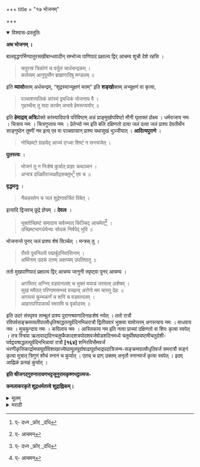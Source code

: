 +++
title = "१७ भोजनम्"

+++


<details open><summary>विश्वास-प्रस्तुतिः</summary>

**अथ भोजनम् ।**

बालवृद्धगर्भिण्यातुरसखीबान्धवादीन् सम्भोज्य पाणिपादं प्रक्षाल्य द्विर् आचम्य शुचौ देशे रहसि । 

> चतुरस्रं त्रिकोणं च वर्तुलं चार्धचन्द्रकम् ।  
कर्तव्यम् आनुपूर्व्येण ब्राह्मणादिषु मण्डलम् ॥ 

इति **व्यासो**क्तम् अर्धचन्द्रम्, “शूद्रस्याभ्युक्षणं मतम्” इति **शङ्खो**क्तम् अभ्युक्षणं वा कृत्वा, 

> पञ्चाशत्पलिकं कांस्यं द्व्यधिकं भोजनाय वै ।  
गृहस्थैस् तु सदा कार्यम् अभावे हेमरूप्ययोर् ॥

इति **हेमाद्राव् अत्रि**प्रोक्ते कांस्यादिपात्रे परिविष्टम् अन्नं प्राङ्मुखोपविष्टो मौनी घृताक्तं प्रोक्ष्य । धर्मराजाय नमः । चित्राय नमः । चित्रगुप्ताय नमः । प्रेतेभ्यो नम इति बलिं दक्षिणतो दत्वा जलं दत्वा जलं प्राश्य देवतीर्थेन साङ्गुष्ठेन तूष्णीं नम इत्य् एव वा पञ्चग्रासान् प्राश्य यथासुखं भुञ्जीयात् । **आदित्यपुराणे** ।

> नोच्छिष्टो ग्राहयेद् आज्यं दग्ध्वा शिष्टं न सन्त्यजेत् । 

**पुलस्त्यः** ।

> भोजनं तु न निःशेषं कुर्यात् प्राज्ञः कथञ्चन ।  
अन्यत्र दधिक्षीराज्यक्षौद्रसक्तुभ[^५६] एव च ॥

[^५६]:
     प्- दध्न _फ़ोर् _दधि

**वृद्धमनुः** ।

> नैकहस्तेन च जलं शूद्रेणावर्जितं पिबेत् ।

इत्यादि द्विजवच् छूद्रे ज्ञेयम् । **देवलः** ।

> भुक्तोच्छिष्टं समादाय सर्वस्मात् किञ्चिद् आचमेत्[^५७] ।  
उच्छिष्टभागधेयेभ्यः सोदकं निर्वपेद् भुवि ॥

[^५७]:
     प्- आचमन्

भोजनान्ते पुनर् जलं प्राश्य शेषं सिञ्चेत् । मन्त्रस् तु ।

> रौरवे पूयनिलये पद्मार्बुदनिवासिनाम् ।  
अर्थिनाम् उदकं दत्तम् अक्षय्यम् उपतिष्ठतु ॥

ततो मुखपाणिपादं प्रक्षाल्य द्विर् आचम्य जानुनी स्पृष्ट्वा पुनर् आचम्य । 

> अगस्तिर् अग्निर् वडवानलश् च भुक्तं मयान्नं जरयत्व् अशेषम् ।  
सुखं ममैतत् परिणामसम्भवं यच्छत्व् अरोगो मम चास्तु देहः ॥  
अगस्त्यं कुम्भकर्णं च शनिं च वडवानलम् ।  
आहारपरिपाकार्थं स्मरामि च वृकोदरम् ॥

इति उदरं संस्पृश्य ताम्बूलं प्राश्य पुराणश्रवणादिनाहःशेषं नयेत् । ततो रात्रौ रविपर्वसङ्क्रमव्यतीपातवैधृतिश्राद्धतत्पूर्वदिनभिन्नरात्रौ द्वितीयवारं भुक्त्वा यामोत्तरम् अगस्त्याय नमः । माधवाय नमः । मुचकुन्दाय नमः । कपिलाय नमः । आस्तिकाय नम इति नत्वा प्राच्यां दक्षिणतो वा शिरः कृत्वा स्वपेत् । तत्र स्त्रिया ऋतावाद्यदिनचतुष्कैकादशत्रयोदशवर्जषोडशदिनमध्ये चतुर्थीषष्ठ्यष्टमीचतुर्दशी-पर्वद्वयश्राद्धतत्पूर्वदिनभिन्नायां रात्रौ **[१६४]** शनिरविभौमवर्जं भरणीकृत्तिकार्द्रामघापूर्वाविशाखाज्येष्ठामूलपूर्वाषाढापूर्वाभाद्रपदात्रिजन्म-सङ्क्रमपातवैधृतिवर्जं समरात्रौ सङ्गं कृत्वा मूत्रात् त्रिगुणं शौचं स्नानं च कुर्यात् । एतच् च प्राग् उक्तम् अनृतौ स्नानवर्जं कृत्वा स्वपेत् । इदम् आह्निकं प्रत्यहं कुर्यात् । 

**इति श्रीजगद्गुरुनारायणभट्टसूनुरामकृष्णभट्टात्मज-**

**कमलाकरकृते शूद्रधर्मतत्त्वे शूद्राह्निकम्।**
</details>

<details><summary>मूलम्</summary>

**अथ भोजनम् ।**

बालवृद्धगर्भिण्यातुरसखीबान्धवादीन् सम्भोज्य पाणिपादं प्रक्षाल्य द्विर् आचम्य शुचौ देशे रहसि । 

> चतुरस्रं त्रिकोणं च वर्तुलं चार्धचन्द्रकम् ।  
कर्तव्यम् आनुपूर्व्येण ब्राह्मणादिषु मण्डलम् ॥ 

इति **व्यासो**क्तम् अर्धचन्द्रम्, “शूद्रस्याभ्युक्षणं मतम्” इति **शङ्खो**क्तम् अभ्युक्षणं वा कृत्वा, 

> पञ्चाशत्पलिकं कांस्यं द्व्यधिकं भोजनाय वै ।  
गृहस्थैस् तु सदा कार्यम् अभावे हेमरूप्ययोर् ॥

इति **हेमाद्राव् अत्रि**प्रोक्ते कांस्यादिपात्रे परिविष्टम् अन्नं प्राङ्मुखोपविष्टो मौनी घृताक्तं प्रोक्ष्य । धर्मराजाय नमः । चित्राय नमः । चित्रगुप्ताय नमः । प्रेतेभ्यो नम इति बलिं दक्षिणतो दत्वा जलं दत्वा जलं प्राश्य देवतीर्थेन साङ्गुष्ठेन तूष्णीं नम इत्य् एव वा पञ्चग्रासान् प्राश्य यथासुखं भुञ्जीयात् । **आदित्यपुराणे** ।

> नोच्छिष्टो ग्राहयेद् आज्यं दग्ध्वा शिष्टं न सन्त्यजेत् । 

**पुलस्त्यः** ।

> भोजनं तु न निःशेषं कुर्यात् प्राज्ञः कथञ्चन ।  
अन्यत्र दधिक्षीराज्यक्षौद्रसक्तुभ[^५६] एव च ॥

[^५६]:
     प्- दध्न _फ़ोर् _दधि

**वृद्धमनुः** ।

> नैकहस्तेन च जलं शूद्रेणावर्जितं पिबेत् ।

इत्यादि द्विजवच् छूद्रे ज्ञेयम् । **देवलः** ।

> भुक्तोच्छिष्टं समादाय सर्वस्मात् किञ्चिद् आचमेत्[^५७] ।  
उच्छिष्टभागधेयेभ्यः सोदकं निर्वपेद् भुवि ॥

[^५७]:
     प्- आचमन्

भोजनान्ते पुनर् जलं प्राश्य शेषं सिञ्चेत् । मन्त्रस् तु ।

> रौरवे पूयनिलये पद्मार्बुदनिवासिनाम् ।  
अर्थिनाम् उदकं दत्तम् अक्षय्यम् उपतिष्ठतु ॥

ततो मुखपाणिपादं प्रक्षाल्य द्विर् आचम्य जानुनी स्पृष्ट्वा पुनर् आचम्य । 

> अगस्तिर् अग्निर् वडवानलश् च भुक्तं मयान्नं जरयत्व् अशेषम् ।  
सुखं ममैतत् परिणामसम्भवं यच्छत्व् अरोगो मम चास्तु देहः ॥  
अगस्त्यं कुम्भकर्णं च शनिं च वडवानलम् ।  
आहारपरिपाकार्थं स्मरामि च वृकोदरम् ॥

इति उदरं संस्पृश्य ताम्बूलं प्राश्य पुराणश्रवणादिनाहःशेषं नयेत् । ततो रात्रौ रविपर्वसङ्क्रमव्यतीपातवैधृतिश्राद्धतत्पूर्वदिनभिन्नरात्रौ द्वितीयवारं भुक्त्वा यामोत्तरम् अगस्त्याय नमः । माधवाय नमः । मुचकुन्दाय नमः । कपिलाय नमः । आस्तिकाय नम इति नत्वा प्राच्यां दक्षिणतो वा शिरः कृत्वा स्वपेत् । तत्र स्त्रिया ऋतावाद्यदिनचतुष्कैकादशत्रयोदशवर्जषोडशदिनमध्ये चतुर्थीषष्ठ्यष्टमीचतुर्दशी-पर्वद्वयश्राद्धतत्पूर्वदिनभिन्नायां रात्रौ **[१६४]** शनिरविभौमवर्जं भरणीकृत्तिकार्द्रामघापूर्वाविशाखाज्येष्ठामूलपूर्वाषाढापूर्वाभाद्रपदात्रिजन्म-सङ्क्रमपातवैधृतिवर्जं समरात्रौ सङ्गं कृत्वा मूत्रात् त्रिगुणं शौचं स्नानं च कुर्यात् । एतच् च प्राग् उक्तम् अनृतौ स्नानवर्जं कृत्वा स्वपेत् । इदम् आह्निकं प्रत्यहं कुर्यात् । 

**इति श्रीजगद्गुरुनारायणभट्टसूनुरामकृष्णभट्टात्मज-**

**कमलाकरकृते शूद्रधर्मतत्त्वे शूद्राह्निकम्।**
</details>

<details><summary>मराठी</summary>

यानन्तर भोजनविधि साङ्गतो. 

बाल, वृद्ध, गर्भिणी स्त्रिया, रोगी, मित्र, मम्बन्धी इत्यादिकाम्स प्रथम भोजनास बसवून, हातपाय धुवून, शुद्ध प्रदेशाम्त एकान्ती "चतुष्कोण ब्राह्मणान्नी, त्रिकोण क्षत्रियान्नी, वर्तुल वैश्यान्नी आणि अर्धचन्द्राकार शूद्रान्नी मण्डल करावें," असे व्यासोक्त रीतीने शूद्रास विहित आलेले अर्धचन्द्राकार मण्डल, अथवा - “शूद्राने केवळ उदकानें प्रोक्षण करावें," असे शङ्खोक्त अभ्युक्षण करून, त्यावर भोजनपात्र ठेवावे. ---"५० पल (ह्मणजे २०० तोळे) वजनाचें कांसे, सोने अथवा रुपे यानें अमावे." असे हेमाद्रीत अत्रीने माङ्गितलेल्या काम्या दिपात्राम्त वाढलेले अन्न पूर्वेस बसून, मौन धरून, त्यावर तूप घालून, मग प्रोक्षन,- धर्मराजाय नमः । चित्राय नमः । चित्रगुप्ताय नमः । प्रेतेभ्यो नमः । असे ४ बलि उन वेकडे देऊन, त्यावर उदक देउ.न, उदक प्राशन करून, अङ्गुष्ठसहित देवतीर्थाने तूष्णी अथवा "नमः" मन्त्राने ५ ग्राम मुग्वाम्त घेऊन, नन्तर यथेच्छ भोजन करावम्. आदित्यपुरा णान्त-"जेवीत अमनाम्, वामहम्नाने तूप, दृध, व मीठ ही घेऊ नयेत व त्याम्स म्पर्शही करूं नये. केल्यास ती उच्छिष्ट होतात. आणि कोणाचान पदार्थ कांहीं लाऊन अर्धाच टाकू नये,' असे साङ्गितले आहे. पुलस्त्य ह्मणतो - "भोजन निःशेष करू नये, परन्तु दहीम्, दूध, तूप, मध, सक्त ही मात्र निःशेष भक्षावी." वृद्धमनु ह्मणतो--"भोजनकाली एकान हस्ताने उदक पिऊ नये. शूद्राने आणलेलं पिऊ नये." इत्यादि ब्राह्मणाम्म ने नियम आहेत, तेच शूद्राम्म आहेत, असे जाणावम्. देवल मणतो - "आपण भक्षन शेष राहिलेल्या अन्नान्तून काही घ्यावं व उत्तरापोशन करून. ते अन्न उदकमहित भूमीवर मोडून, उत्तरापोशनां तील अर्धे उदक पुढील मन्त्राने त्यावर द्यावं.' नो - 

> रौरवे पूयनिलये पद्मार्बुदनिवासिनाम् ।  
अर्थिनामुदकं दत्तमक्षय्यमुपतिष्ठतु ॥ १ ॥ 

नन्तर नोन्द, हात, व पाय, धुवून, दोन वेळ आचमन करून, गुल्याम्म म्पर्श करून, पुनः आनमन करून, पुढील मन्त्र 

> अगस्तिरग्निर्वडवानलश्च भुक्तं मयान्नं जरयत्वशेषम् ॥  
मुखं ममैतत्परिणामसम्भवं यच्छत्वरोगो मम चास्तु देहः ॥ १ ॥  
अगस्त्यं कुम्भकर्णं च शनिं च वडवानलम् ।  
आहारपरिपाकार्थं स्मरामि च वृकोदरम् ॥ २ ॥ 

ह्मणून पोटावरून हात फिरवावा. नन्तर विडा खाऊन, वाकी राहिलेला दिवम पुराणश्रवणादिकाने घालवावा. नन्तर रविवार, पोर्णिमा, अमावास्या, सङ्क्रान्ति, व्यतीपात, वैधृति, श्राद्ध, व तत्पूर्वदिवम इतक्या दिवसी भोजन करूं नये. यांवाञ्चून इतर दिवशी रात्री भोजन करून, सुमारे १ प्रहर रात्रीनन्तर अगस्त्याय नमः । माधवाय नमः । मुचकुन्दाय नमः । कपिलाय नमः । आस्तिकाय नमः । ह्मणून नमस्कार करून, पूर्वेम किंवा दक्षिणेम मस्तक करून निनावम्. स्त्रीमम्भोग करणे तो रजोदर्शनापासून प्रथमच्या ४। ११ व १३ वी त्या रात्रि वर्ण्य करून सोळा दिवसाञ्च्या आम्त ४।६।४।१४।१५।३०। या तिथि, श्राद्ध व तत्पूर्व दिवम, शनि, रवि व मङ्गळवार, भरणी, कृत्तिका, आा, मघा, पूर्वा, विशाखा, ज्येष्ठा, मूळ, पूर्वाषाढा, पूर्वाभाद्रपदा, आ. पले जन्मनक्षत्र, तत्पूर्व व तदुत्तर असीं तीन, ही नक्षत्रे, सङ्क्रान्ति, व्यतीपात, वैधृति, इतके योग वर्ण्य करून, समरात्रीत स्त्रीसङ्ग करावा. नन्तर मूत्राच्या तिप्पट शौच करून, स्नान करावे, हे पूर्वी साङ्गितले आहे. ऋतुकालावाञ्चून (१६ रात्रीनन्तर ) स्नान न करितां मूत्रा सारखें शौच करून निनावेम्. हे आन्हिक प्रतिदिवशीं करावेम्. 

इति शूद्रधर्मतत्त्वप्रकाशे शूद्राह्निकं समाप्तम् ॥
</details> 